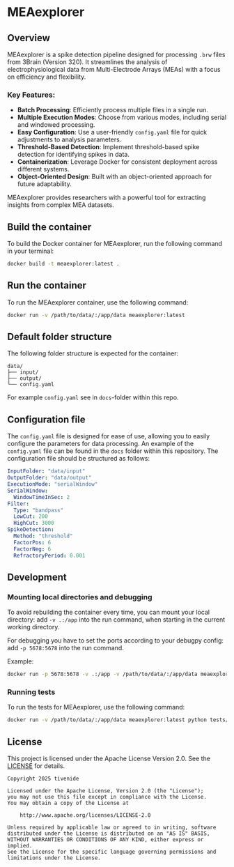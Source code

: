 # MEAexplorer

## Overview
MEAexplorer is a spike detection pipeline designed for processing `.brw` files from 3Brain (Version 320). It streamlines the analysis of electrophysiological data from Multi-Electrode Arrays (MEAs) with a focus on efficiency and flexibility.

### Key Features:
- **Batch Processing**: Efficiently process multiple files in a single run.
- **Multiple Execution Modes**: Choose from various modes, including serial and windowed processing.
- **Easy Configuration**: Use a user-friendly `config.yaml` file for quick adjustments to analysis parameters.
- **Threshold-Based Detection**: Implement threshold-based spike detection for identifying spikes in data.
- **Containerization**: Leverage Docker for consistent deployment across different systems.
- **Object-Oriented Design**: Built with an object-oriented approach for future adaptability.

MEAexplorer provides researchers with a powerful tool for extracting insights from complex MEA datasets.

## Build the container
To build the Docker container for MEAexplorer, run the following command in your terminal:
```bash
docker build -t meaexplorer:latest .
```
## Run the container
To run the MEAexplorer container, use the following command:
```bash
docker run -v /path/to/data/:/app/data meaexplorer:latest
```

## Default folder structure
The following folder structure is expected for the container:
```
data/
├── input/
├── output/
└── config.yaml
```

For example `config.yaml` see in `docs`-folder within this repo.

## Configuration file
The `config.yaml` file is designed for ease of use, allowing you to easily configure the parameters for data processing. An example of the `config.yaml` file can be found in the `docs` folder within this repository. The configuration file should be structured as follows:
```yaml
InputFolder: "data/input"
OutputFolder: "data/output"
ExecutionMode: "serialWindow"
SerialWindow:
  WindowTimeInSec: 2
Filter:
  Type: "bandpass"
  LowCut: 200
  HighCut: 3000
SpikeDetection:
  Method: "threshold"
  FactorPos: 6
  FactorNeg: 6
  RefractoryPeriod: 0.001
```

## Development
### Mounting local directories and debugging
To avoid rebuilding the container every time, you can mount your local directory: add `-v .:/app` into the run command, when starting in the current working directory.

For debugging you have to set the ports according to your debugpy config: add `-p 5678:5678` into the run command.

Example:
```bash
docker run -p 5678:5678 -v .:/app -v /path/to/data/:/app/data meaexplorer:latest
```

### Running tests
To run the tests for MEAexplorer, use the following command:
```bash
docker run -v /path/to/data/:/app/data meaexplorer:latest python tests/test_spikedetection.py
```

## License
This project is licensed under the Apache License Version 2.0. See the [LICENSE](LICENSE) for details.
```
Copyright 2025 tivenide

Licensed under the Apache License, Version 2.0 (the "License");
you may not use this file except in compliance with the License.
You may obtain a copy of the License at

    http://www.apache.org/licenses/LICENSE-2.0

Unless required by applicable law or agreed to in writing, software
distributed under the License is distributed on an "AS IS" BASIS,
WITHOUT WARRANTIES OR CONDITIONS OF ANY KIND, either express or implied.
See the License for the specific language governing permissions and
limitations under the License.
```